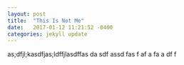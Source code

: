 ```yaml
---
layout: post
title:  "This Is Not Me"
date:   2017-01-12 11:21:52 -0400
categories: jekyll update
---
```

as;dfjl;kasdfjas;ldffjlasdffas
da
sdf
assd
fas
f
af
a
fa
a
df
f

